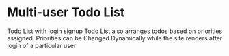 # Multi-user Todo List

Todo List with login signup 
Todo List also arranges todos based on priorities assigned.
Priorities can be Changed Dynamically while the site renders after login of a particular user
